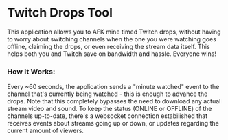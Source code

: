 # Twitch Drops Tool

This application allows you to AFK mine timed Twitch drops, without having to worry about switching channels when the one you were watching goes offline, claiming the drops, or even receiving the stream data itself. This helps both you and Twitch save on bandwidth and hassle. Everyone wins!

### How It Works:

Every ~60 seconds, the application sends a "minute watched" event to the channel that's currently being watched - this is enough to advance the drops. Note that this completely bypasses the need to download any actual stream video and sound. To keep the status (ONLINE or OFFLINE) of the channels up-to-date, there's a websocket connection estabilished that receives events about streams going up or down, or updates regarding the current amount of viewers.
